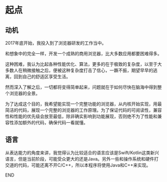 # 起点

## 动机

2017年底开始，我投入到了浏览器研发的工作当中。

和想象中的完全一样，开发一个成熟的商用浏览器，比大多数应用都要困难得多。

这种困难，我认为比起各种性能优化、算法，更多的在于极致的复杂度，以至于大多数人在稍微接触之后，便被这种复杂度打击了信心，一蹶不振，期望早早的逃离，回到自己的舒适区享受生活。

然而深入了解之后，一切都将变得简单起来，问题就在于如何尽快在脑海中得到整个浏览器的全景。

为了达成这个目的，我希望能实现一个完整功能的浏览器，从内核开始实现，用最简洁的代码，展现一个完整的浏览器的工作原理。为了保证代码的可阅读性，兼容性和性能的优先级会放至最低，除非确实影响到功能展现，否则绝不为了性能和兼容性添加额外的代码，确保代码一看就懂。

## 语言

从表达能力的角度来讲，我觉得认为比较适合的语言应该是Swift/Kotlin这类新兴语言，但是当前阶段，可能受众更大的还是Java。另外一些和操作系统和硬件打交道的代码，可能还离不开C/C++，所以本程序将使用Java和C++来实现。



END
